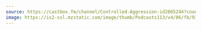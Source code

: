 ```yaml
---
source: https://castbox.fm/channel/Controlled-Aggression-id2865244?country=us
image: https://is2-ssl.mzstatic.com/image/thumb/Podcasts113/v4/86/fb/93/86fb9304-d1d4-de1e-cae1-e973be5e9d31/mza_2369579127925717418.jpg/400x400bb.jpg
---
```

